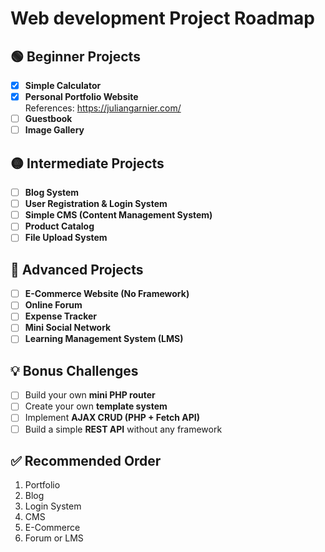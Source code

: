 # Web development Project Roadmap

## 🟢 Beginner Projects
- [x] **Simple Calculator**  
- [x] **Personal Portfolio Website**  
    References: 
        https://juliangarnier.com/
- [ ] **Guestbook**  
- [ ] **Image Gallery**

## 🟡 Intermediate Projects
- [ ] **Blog System**  
- [ ] **User Registration & Login System**  
- [ ] **Simple CMS (Content Management System)**  
- [ ] **Product Catalog**  
- [ ] **File Upload System**

## 🔴 Advanced Projects
- [ ] **E-Commerce Website (No Framework)**  
- [ ] **Online Forum**  
- [ ] **Expense Tracker**  
- [ ] **Mini Social Network**  
- [ ] **Learning Management System (LMS)**

## 💡 Bonus Challenges
- [ ] Build your own **mini PHP router**  
- [ ] Create your own **template system**  
- [ ] Implement **AJAX CRUD (PHP + Fetch API)**  
- [ ] Build a simple **REST API** without any framework

## ✅ Recommended Order
1. Portfolio  
2. Blog  
3. Login System  
4. CMS  
5. E-Commerce  
6. Forum or LMS



